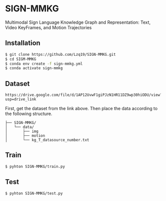 # SIGN-MMKG
Multimodal Sign Language Knowledge Graph and Representation: Text, Video KeyFrames, and Motion Trajectories
## Installation
```bash
$ git clone https://github.com/Lzq19/SIGN-MMKG.git
$ cd SIGM-MMKG
$ conda env create -f sign-mmkg.yml
$ conda activate sign-mmkg
```
## Dataset
```
https://drive.google.com/file/d/1AP12UvwF1giPJzN1HR11DZ9wp30hiODU/view?usp=drive_link
```
First, get the dataset from the link above. Then place the data according to the following structure.
```
├── SIGN-MMKG/
│   └── data/
│       ├── img
│       ├── motion
│       └── kg_T_datasource_number.txt
```
## Train
```bash
$ pyhton SIGN-MMKG/train.py
```
## Test
```bash
$ pyhton SIGN-MMKG/test.py
```
